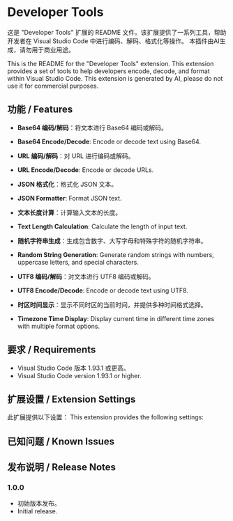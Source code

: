 # Developer Tools


这是 "Developer Tools" 扩展的 README 文件。该扩展提供了一系列工具，帮助开发者在 Visual Studio Code 中进行编码、解码、格式化等操作。
本插件由AI生成，请勿用于商业用途。

This is the README for the "Developer Tools" extension. This extension provides a set of tools to help developers encode, decode, and format within Visual Studio Code.
This extension is generated by AI, please do not use it for commercial purposes.

## 功能 / Features

- **Base64 编码/解码**：将文本进行 Base64 编码或解码。
- **Base64 Encode/Decode**: Encode or decode text using Base64.

- **URL 编码/解码**：对 URL 进行编码或解码。
- **URL Encode/Decode**: Encode or decode URLs.

- **JSON 格式化**：格式化 JSON 文本。
- **JSON Formatter**: Format JSON text.

- **文本长度计算**：计算输入文本的长度。
- **Text Length Calculation**: Calculate the length of input text.

- **随机字符串生成**：生成包含数字、大写字母和特殊字符的随机字符串。
- **Random String Generation**: Generate random strings with numbers, uppercase letters, and special characters.

- **UTF8 编码/解码**：对文本进行 UTF8 编码或解码。
- **UTF8 Encode/Decode**: Encode or decode text using UTF8.

- **时区时间显示**：显示不同时区的当前时间，并提供多种时间格式选择。
- **Timezone Time Display**: Display current time in different time zones with multiple format options.

## 要求 / Requirements

- Visual Studio Code 版本 1.93.1 或更高。
- Visual Studio Code version 1.93.1 or higher.

## 扩展设置 / Extension Settings

此扩展提供以下设置：
This extension provides the following settings:

## 已知问题 / Known Issues

## 发布说明 / Release Notes

### 1.0.0

- 初始版本发布。
- Initial release.


